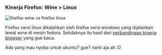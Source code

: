 ### Kinerja Firefox: Wine > Linux

![firefox wine vs firefox linux](http://dl.getdropbox.com/u/112837/kriwil.com/image/firefox-wine-vs-firefox-linux.png)

Firefox versi linux dikalahkan oleh firefox versi windows yang dijalankan lewat wine di mesin fedora. Setidaknya itu hasil dari [perbandingan kinerja browser](http://www.tuxradar.com/content/browser-benchmarks-2-even-wine-beats-linux-firefox) yang gue baca.

Ada yang mau nyoba untuk ubuntu? gue? nanti aja ah :D



<!-- METADATA: {"time": "2009-02-14 12:00:01", "title": "Kinerja Firefox: Wine > Linux"} -->
